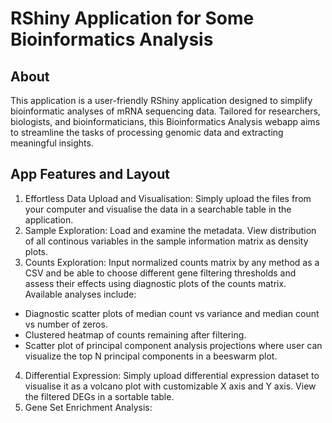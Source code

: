 # RShiny Application for Some Bioinformatics Analysis

## About
This application is a user-friendly RShiny application designed to simplify bioinformatic analyses of mRNA sequencing data. Tailored for researchers, biologists, and bioinformaticians, this Bioinformatics Analysis webapp aims to streamline the tasks of processing genomic data and extracting meaningful insights.

## App Features and Layout
1. Effortless Data Upload and Visualisation: Simply upload the files from your computer and visualise the data in a searchable table in the application. <br>
2. Sample Exploration: Load and examine the metadata. View distribution of all continous variables in the sample information matrix as density plots. <br>
3. Counts Exploration: Input normalized counts matrix by any method as a CSV and be able to choose different gene filtering thresholds and assess their effects using diagnostic plots of the counts matrix. Available analyses include: <br>
* Diagnostic scatter plots of median count vs variance and median count vs number of zeros.
* Clustered heatmap of counts remaining after filtering.
* Scatter plot of principal component analysis projections where user can visualize the top N principal components in a beeswarm plot.
4. Differential Expression: Simply upload differential expression dataset to visualise it as a volcano plot with customizable X axis and Y axis. View the filtered DEGs in a sortable table.
5. Gene Set Enrichment Analysis:

